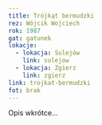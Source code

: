 ```yaml
---
title: Trójkąt bermudzki
rez: Wójcik Wojciech
rok: 1987
gat: gatunek
lokacje:
  - lokacja: Sulejów
    link: sulejow
  - lokacja: Zgierz
    link: zgierz
link: trojkat-bermudzki
fot: brak
---
```

Opis wkrótce…
